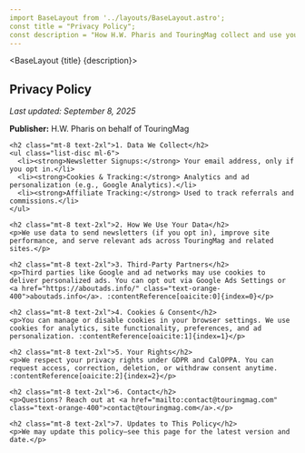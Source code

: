 ```yaml
---
import BaseLayout from '../layouts/BaseLayout.astro';
const title = "Privacy Policy";
const description = "How H.W. Pharis and TouringMag collect and use your data—including cookies, analytics, advertising, and newsletter signups.";
---
```

<BaseLayout {title} {description}>
  <section class="max-w-3xl mx-auto py-12 text-gray-200">
    <h1 class="text-4xl font-bold text-orange-500 mb-6">Privacy Policy</h1>
    <p><em>Last updated: September 8, 2025</em></p>
    <p><strong>Publisher:</strong> H.W. Pharis on behalf of TouringMag</p>

    <h2 class="mt-8 text-2xl">1. Data We Collect</h2>
    <ul class="list-disc ml-6">
      <li><strong>Newsletter Signups:</strong> Your email address, only if you opt in.</li>
      <li><strong>Cookies & Tracking:</strong> Analytics and ad personalization (e.g., Google Analytics).</li>
      <li><strong>Affiliate Tracking:</strong> Used to track referrals and commissions.</li>
    </ul>

    <h2 class="mt-8 text-2xl">2. How We Use Your Data</h2>
    <p>We use data to send newsletters (if you opt in), improve site performance, and serve relevant ads across TouringMag and related sites.</p>

    <h2 class="mt-8 text-2xl">3. Third-Party Partners</h2>
    <p>Third parties like Google and ad networks may use cookies to deliver personalized ads. You can opt out via Google Ads Settings or <a href="https://aboutads.info/" class="text-orange-400">aboutads.info</a>. :contentReference[oaicite:0]{index=0}</p>

    <h2 class="mt-8 text-2xl">4. Cookies & Consent</h2>
    <p>You can manage or disable cookies in your browser settings. We use cookies for analytics, site functionality, preferences, and ad personalization. :contentReference[oaicite:1]{index=1}</p>

    <h2 class="mt-8 text-2xl">5. Your Rights</h2>
    <p>We respect your privacy rights under GDPR and CalOPPA. You can request access, correction, deletion, or withdraw consent anytime. :contentReference[oaicite:2]{index=2}</p>

    <h2 class="mt-8 text-2xl">6. Contact</h2>
    <p>Questions? Reach out at <a href="mailto:contact@touringmag.com" class="text-orange-400">contact@touringmag.com</a>.</p>

    <h2 class="mt-8 text-2xl">7. Updates to This Policy</h2>
    <p>We may update this policy—see this page for the latest version and date.</p>
  </section>
</BaseLayout>

